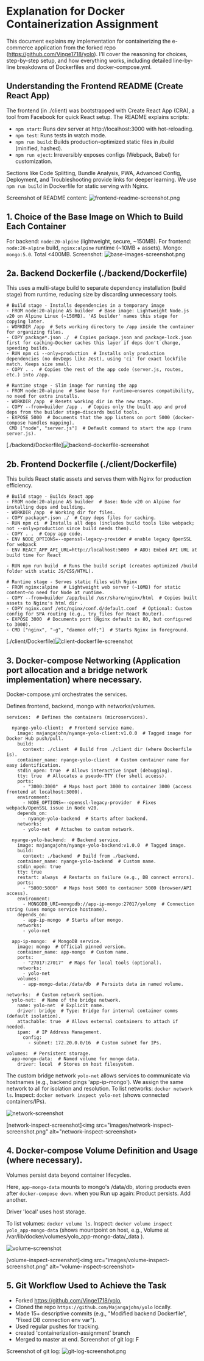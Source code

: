 # Explanation for Docker Containerization Assignment

This document explains my implementation for containerizing the e-commerce application from the forked repo (https://github.com/Vinge1718/yolo). I'll cover the reasoning for choices, step-by-step setup, and how everything works, including detailed line-by-line breakdowns of Dockerfiles and docker-compose.yml.

## Understanding the Frontend README (Create React App)
The frontend (in ./client) was bootstrapped with Create React App (CRA), a tool from Facebook for quick React setup. The README explains scripts:

- `npm start`: Runs dev server at http://localhost:3000 with hot-reloading.
- `npm test`: Runs tests in watch mode.
- `npm run build`: Builds production-optimized static files in /build (minified, hashed).
- `npm run eject`: Irreversibly exposes configs (Webpack, Babel) for customization.

Sections like Code Splitting, Bundle Analysis, PWA, Advanced Config, Deployment, and Troubleshooting provide links for deeper learning. We use `npm run build` in Dockerfile for static serving with Nginx.

Screenshot of README content: ![frontend-readme-screenshot.png](frontend-readme-screenshot.png)

## 1. Choice of the Base Image on Which to Build Each Container
For backend: `node:20-alpine` (lightweight, secure, ~150MB). For frontend: `node:20-alpine` build, `nginx:alpine` runtime (~10MB + assets). Mongo: `mongo:5.0`. Total <400MB. Screenshot: ![base-images-screenshot.png](base-images-screenshot.png)

## 2a. Backend Dockerfile (./backend/Dockerfile)
This uses a multi-stage build to separate dependency installation (build stage) from runtime, reducing size by discarding unnecessary tools.

```
# Build stage - Installs dependencies in a temporary image
- FROM node:20-alpine AS builder  # Base image: Lightweight Node.js v20 on Alpine Linux (~150MB). 'AS builder' names this stage for copying later.
- WORKDIR /app  # Sets working directory to /app inside the container for organizing files.
- COPY package*.json ./  # Copies package.json and package-lock.json first for caching—Docker caches this layer if deps don't change, speeding builds.
- RUN npm ci --only=production  # Installs only production dependencies (no devDeps like Jest), using 'ci' for exact lockfile match. Keeps size small.
- COPY . .  # Copies the rest of the app code (server.js, routes, etc.) into /app.

# Runtime stage - Slim image for running the app
- FROM node:20-alpine  # Same base for runtime—ensures compatibility, no need for extra installs.
- WORKDIR /app  # Resets working dir in the new stage.
- COPY --from=builder /app .  # Copies only the built app and prod deps from the builder stage—discards build tools.
- EXPOSE 5000  # Documents that the app listens on port 5000 (docker-compose handles mapping).
 CMD ["node", "server.js"]  # Default command to start the app (runs server.js).
```

[./backend/Dockerfile]<img src="images/backend-dockerfile-screenshot.png" alt="backend-dockerfile-screenshot">

## 2b. Frontend Dockerfile (./client/Dockerfile)
This builds React static assets and serves them with Nginx for production efficiency.

```
# Build stage - Builds React app
- FROM node:20-alpine AS builder  # Base: Node v20 on Alpine for installing deps and building.
- WORKDIR /app  # Working dir for files.
- COPY package*.json ./  # Copy deps files for caching.
- RUN npm ci  # Installs all deps (includes build tools like webpack; not --only=production since build needs them).
- COPY . .  # Copy app code.
- ENV NODE_OPTIONS=--openssl-legacy-provider # enable legacy OpenSSL for webpack
- ENV REACT_APP_API_URL=http://localhost:5000  # ADD: Embed API URL at build time for React

- RUN npm run build  # Runs the build script (creates optimized /build folder with static JS/CSS/HTML).

# Runtime stage - Serves static files with Nginx
- FROM nginx:alpine  # Lightweight web server (~10MB) for static content—no need for Node at runtime.
- COPY --from=builder /app/build /usr/share/nginx/html  # Copies built assets to Nginx's html dir .
- COPY nginx.conf /etc/nginx/conf.d/default.conf  # Optional: Custom config for SPA routing (e.g., try_files for React Router).
- EXPOSE 3000  # Documents port (Nginx default is 80, but configured to 3000).
- CMD ["nginx", "-g", "daemon off;"]  # Starts Nginx in foreground.
```

[./client/Dockerfile]<img src="images/client-dockerfile-screenshot.png" alt="client-dockerfile-screenshot">

## 3. Docker-compose Networking (Application port allocation and a bridge network implementation) where necessary.
Docker-compose.yml orchestrates the services.

Defines frontend, backend, mongo with networks/volumes.

```
services:  # Defines the containers (microservices).

  nyange-yolo-client:  # Frontend service name.
    image: majangajohn/nyange-yolo-client:v1.0.0  # Tagged image for Docker Hub push/pull.
    build: 
      context: ./client  # Build from ./client dir (where Dockerfile is).
    container_name: nyange-yolo-client  # Custom container name for easy identification.
    stdin_open: true  # Allows interactive input (debugging).
    tty: true  # Allocates a pseudo-TTY (for shell access).
    ports:
      - "3000:3000"  # Maps host port 3000 to container 3000 (access frontend at localhost:3000).
    environment:
      - NODE_OPTIONS=--openssl-legacy-provider  # Fixes webpack/OpenSSL issue in Node v20.
    depends_on: 
      - nyange-yolo-backend  # Starts after backend.
    networks:
      - yolo-net  # Attaches to custom network.

  nyange-yolo-backend:  # Backend service.
    image: majangajohn/nyange-yolo-backend:v1.0.0  # Tagged image.
    build: 
      context: ./backend  # Build from ./backend.
    container_name: nyange-yolo-backend  # Custom name.
    stdin_open: true
    tty: true
    restart: always  # Restarts on failure (e.g., DB connect errors).
    ports:
      - "5000:5000"  # Maps host 5000 to container 5000 (browser/API access).
    environment:
      - MONGODB_URI=mongodb://app-ip-mongo:27017/yolomy  # Connection string (uses mongo service hostname).
    depends_on: 
      - app-ip-mongo  # Starts after mongo.
    networks:
      - yolo-net

  app-ip-mongo:  # MongoDB service.
    image: mongo  # Official pinned version.
    container_name: app-mongo  # Custom name.
    ports:
      - "27017:27017"  # Maps for local tools (optional).
    networks:
      - yolo-net
    volumes:
      - app-mongo-data:/data/db  # Persists data in named volume.

networks:  # Custom network section.
  yolo-net:  # Name of the bridge network.
    name: yolo-net  # Explicit name.
    driver: bridge  # Type: Bridge for internal container comms (default isolation).
    attachable: true  # Allows external containers to attach if needed.
    ipam:  # IP Address Management.
      config:
        - subnet: 172.20.0.0/16  # Custom subnet for IPs.

volumes:  # Persistent storage.
  app-mongo-data:  # Named volume for mongo data.
    driver: local  # Stores on host filesystem.
```

The custom bridge network `yolo-net` allows services to communicate via hostnames (e.g., backend pings 'app-ip-mongo'). 
We assign the same network to all for isolation and resolution. 
To list networks: `docker network ls`. 
Inspect: `docker network inspect yolo-net` (shows connected containers/IPs). 

<img src="images/network.png" alt="network-screenshot">

[network-inspect-screenshot]<img src="images/network-inspect-screenshot.png" alt="network-inspect-screenshot>

## 4. Docker-compose Volume Definition and Usage (where necessary).
Volumes persist data beyond container lifecycles. 

Here, `app-mongo-data` mounts to mongo's /data/db, storing products even after `docker-compose down`.
when you Run up again: Product persists. Add another.

Driver 'local' uses host storage.

To list volumes: `docker volume ls`. 
Inspect: `docker volume inspect yolo_app-mongo-data` (shows mountpoint on host, e.g., Volume at /var/lib/docker/volumes/yolo_app-mongo-data/_data ). 

<img src="images/volume.png" alt="volume-screenshot">

[volume-inspect-screenshot]<img src="images/volume-inspect-screenshot.png" alt="volume-inspect-screenshot>

## 5. Git Workflow Used to Achieve the Task
- Forked https://github.com/Vinge1718/yolo, 
- Cloned the repo `https://github.com/Majangajohn/yolo` locally.
- Made 15+ descriptive commits (e.g., "Modified backend Dockerfile", "Fixed DB connection env var"). 
- Used regular pushes for tracking.
- created 'containerization-assignment' branch
- Merged to master at end. Screenshot of git log: F

Screenshot of git log: ![git-log-screenshot.png](git-log-screenshot.png)




